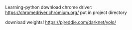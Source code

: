 Learning-python
download chrome driver:
    https://chromedriver.chromium.org/
put in project directory

download weights!
    https://pjreddie.com/darknet/yolo/